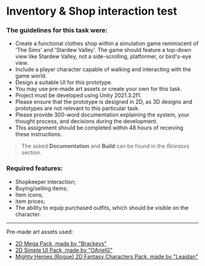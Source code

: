 # Inventory & Shop interaction test
### The guidelines for this task were:
- Create a functional clothes shop within a simulation game reminiscent of 'The Sims' and 'Stardew Valley'. The game should feature a top-down view like Stardew Valley, not a side-scrolling, platformer, or bird's-eye view.
- Include a player character capable of walking and interacting with the game world.
- Design a suitable UI for this prototype.
- You may use pre-made art assets or create your own for this task.
- Project must be developed using Unity 2021.3.2f1.
- Please ensure that the prototype is designed in 2D, as 3D designs and prototypes are not relevant to this particular task.
- Please provide 300-word documentation explaining the system, your thought process, and decisions during the development.
- This assignment should be completed within 48 hours of receiving these instructions.

> The asked **Documentation** and **Build** can be found in the *Releases* section.

### Required features:
- Shopkeeper interaction;
- Buying/selling items;
- Item icons;
- item prices;
- The ability to equip purchased outfits, which should be visible on the character.

---
Pre-made art assets used:
- [2D Mega Pack, made by "Brackeys"](https://assetstore.unity.com/packages/2d/free-2d-mega-pack-177430)
- [2D Simple UI Pack, made by "OArielG"](https://assetstore.unity.com/packages/2d/gui/icons/2d-simple-ui-pack-218050)
- [Mighty Heroes (Rogue) 2D Fantasy Characters Pack, made by "Leaidan"](https://assetstore.unity.com/packages/2d/characters/mighty-heroes-rogue-2d-fantasy-characters-pack-85770)
